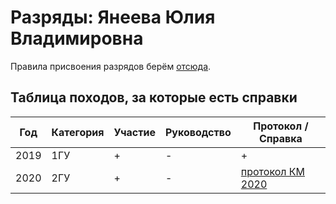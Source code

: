 # Разряды: Янеева Юлия Владимировна
Правила присвоения разрядов берём [отсюда](https://base.garant.ru/71829736/6571422aab97cae28af148cd743024bb/).

## Таблица походов, за которые есть справки

Год   | Категория | Участие  |  Руководство | Протокол / Справка
|-|-|-|-|-|
2019 | 1ГУ | + | - | +
2020 | 2ГУ | + | - | [протокол КМ 2020](https://fst-otm.net/file/rezult/marshrut_scan/2021_km/km2021_gory_1ks_f9.pdf)
